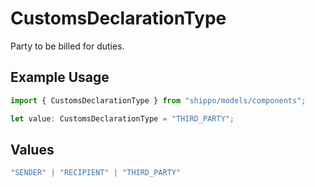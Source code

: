# CustomsDeclarationType

Party to be billed for duties.

## Example Usage

```typescript
import { CustomsDeclarationType } from "shippo/models/components";

let value: CustomsDeclarationType = "THIRD_PARTY";
```

## Values

```typescript
"SENDER" | "RECIPIENT" | "THIRD_PARTY"
```